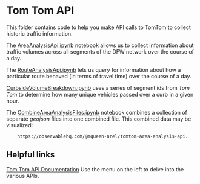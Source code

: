 # Tom Tom API

This folder contains code to help you make API calls to TomTom to collect historic traffic information. 

The [AreaAnalysisApi.ipynb](AreaAnalysisApi.ipynb) notebook allows us to collect information about traffic volumes across all segments of the DFW network over the course of a day.

The [RouteAnalysisApi.ipynb](RouteAnalysisApi.ipynb) lets us query for information about how a particular route behaved (in terms of travel time) over the course of a day.

[CurbsideVolumeBreakdown.ipynb](CurbsideVolumeBreakdown.ipynb) uses a series of segment ids from *Tom Tom* to determine how many unique vehicles passed over a curb in a given hour.

The [CombineAreaAnalysisFiles.ipynb](CombineAreaAnalysisFiles.ipynb) notebook combines a collection of separate *geojson* files into one combined file.  This combined data may be visualized:

        https://observablehq.com/@mqueen-nrel/tomtom-area-analysis-api.

## Helpful links
[Tom Tom API Documentation](https://developer.tomtom.com/traffic-stats/traffic-stats-apis) Use the menu on the left to delve into the various APIs.
